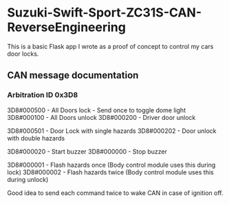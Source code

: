 # Suzuki-Swift-Sport-ZC31S-CAN-ReverseEngineering
This is a basic Flask app I wrote as a proof of concept to control my cars door locks. 


## CAN message documentation

### Arbitration ID 0x3D8
3D8#000500 - All Doors lock - Send once to toggle dome light
3D8#000100 - All Doors unlock
3D8#000200 - Driver door unlock

3D8#000501 - Door Lock with single hazards
3D8#000202 - Door unlock with double hazards

3D8#000020 - Start buzzer
3D8#000000 - Stop buzzer

3D8#000001 - Flash hazards once (Body control module uses this during lock)
3D8#000002 - Flash hazards twice (Body control module uses this during unlock)

Good idea to send each command twice to wake CAN in case of ignition off.
